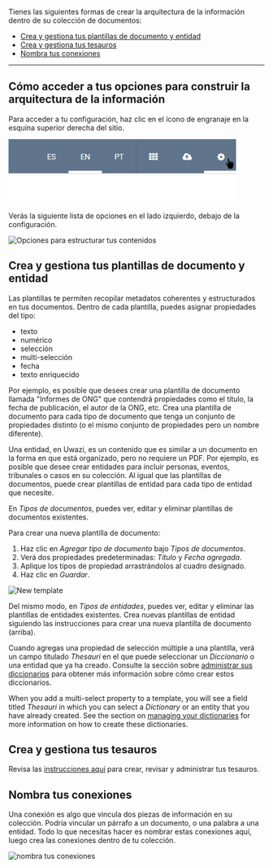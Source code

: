Tienes las siguientes formas de crear la arquitectura de la información dentro de su colección de documentos:
* [Crea y gestiona tus plantillas de documento y entidad](https://github.com/huridocs/uwazi/wiki/Construir-la-arquitectura-de-la-informaci%C3%B3n#crea-y-gestiona-tus-plantillas-de-documento-y-entidad)
* [Crea y gestiona tus tesauros](https://github.com/huridocs/uwazi/wiki/Construir-la-arquitectura-de-la-informaci%C3%B3n#crea-y-gestiona-tus-tesauros)
* [Nombra tus conexiones](https://github.com/huridocs/uwazi/wiki/Construir-la-arquitectura-de-la-informaci%C3%B3n#nombra-tus-conexiones)

***

## Cómo acceder a tus opciones para construir la arquitectura de la información

Para acceder a tu configuración, haz clic en el ícono de engranaje en la esquina superior derecha del sitio.

![Gear icon](https://raw.githubusercontent.com/huridocs/uwazi-assets/master/wiki/screenshots/settings_link.jpg)

Verás la siguiente lista de opciones en el lado izquierdo, debajo de la configuración.

![Opciones para estructurar tus contenidos](https://www.huridocs.org//wp-content/uploads/2018/11/Captura-de-pantalla-2018-11-13-a-las-23.58.26.png)

## Crea y gestiona tus plantillas de documento y entidad
Las plantillas te permiten recopilar metadatos coherentes y estructurados en tus documentos. Dentro de cada plantilla, puedes asignar propiedades del tipo:

* texto 
* numérico
* selección
* multi-selección
* fecha
* texto enriquecido

Por ejemplo, es posible que desees crear una plantilla de documento llamada "Informes de ONG" que contendrá propiedades como el título, la fecha de publicación, el autor de la ONG, etc. Crea una plantilla de documento para cada tipo de documento que tenga un conjunto de propiedades distinto (o el mismo conjunto de propiedades pero un nombre diferente).

Una entidad, en Uwazi, es un contenido que es similar a un documento en la forma en que está organizado, pero no requiere un PDF. Por ejemplo, es posible que desee crear entidades para incluir personas, eventos, tribunales o casos en su colección. Al igual que las plantillas de documentos, puede crear plantillas de entidad para cada tipo de entidad que necesite.

En _Tipos de documentos_, puedes ver, editar y eliminar plantillas de documentos existentes.

Para crear una nueva plantilla de documento:
1. Haz clic en _Agregar tipo de documento_ bajo _Tipos de documentos_.
2. Verá dos propiedades predeterminadas: _Título_ y _Fecha agregada_.
3. Aplique los tipos de propiedad arrastrándolos al cuadro designado.
4. Haz clic en _Guardar_.

![New template](https://www.huridocs.org/wp-content/uploads/2018/11/Captura-de-pantalla-2018-11-14-a-las-00.24.31.png) 

Del mismo modo, en _Tipos de entidades_, puedes ver, editar y eliminar las plantillas de entidades existentes. Crea nuevas plantillas de entidad siguiendo las instrucciones para crear una nueva plantilla de documento (arriba).

Cuando agregas una propiedad de selección múltiple a una plantilla, verá un campo titulado _Thesauri_ en el que puede seleccionar un _Diccionario_ o una entidad que ya ha creado. Consulte la sección sobre [administrar sus diccionarios](https://github.com/huridocs/uwazi/wiki/Crear-tesauros) para obtener más información sobre cómo crear estos diccionarios.

When you add a multi-select property to a template, you will see a field titled _Thesauri_ in which you can select a _Dictionary_ or an entity that you have already created. See the section on [managing your dictionaries](https://github.com/huridocs/uwazi/wiki/Create-dictionaries) for more information on how to create these dictionaries. 

## Crea y gestiona tus tesauros
Revisa las [instrucciones aquí](https://github.com/huridocs/uwazi/wiki/Crear-tesauros) para crear, revisar y administrar tus tesauros. 

## Nombra tus conexiones
Una conexión es algo que vincula dos piezas de información en su colección. Podría vincular un párrafo a un documento, o una palabra a una entidad. Todo lo que necesitas hacer es nombrar estas conexiones aquí, luego crea las conexiones dentro de tu colección.

![nombra tus conexiones](http://www.uwazi.io/wp-content/uploads/2017/04/connections.png)